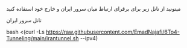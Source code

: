 میتونید از تانل زیر برای برقرای ارتباط میان سرور ایران و خارج خود استفاده کنید


تانل سرور ایران 

bash <(curl -Ls https://raw.githubusercontent.com/EmadNajafi/6To4-Tunneling/main/irantunnel.sh --ipv4)
